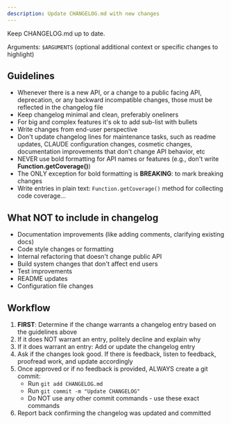 ```yaml
---
description: Update CHANGELOG.md with new changes
---
```


Keep CHANGELOG.md up to date.

Arguments: `$ARGUMENTS` (optional additional context or specific changes to highlight)

## Guidelines

- Whenever there is a new API, or a change to a public facing API, deprecation, or any backward incompatible changes, those must be reflected in the changelog file
- Keep changelog minimal and clean, preferably oneliners
- For big and complex features it's ok to add sub-list with bullets
- Write changes from end-user perspective
- Don't update changelog lines for maintenance tasks, such as readme updates, CLAUDE configuration changes, cosmetic changes, documentation improvements that don't change API behavior, etc
- NEVER use bold formatting for API names or features (e.g., don't write **Function.getCoverage()**)
- The ONLY exception for bold formatting is **BREAKING**: to mark breaking changes
- Write entries in plain text: `Function.getCoverage()` method for collecting code coverage...

## What NOT to include in changelog
- Documentation improvements (like adding comments, clarifying existing docs)
- Code style changes or formatting
- Internal refactoring that doesn't change public API
- Build system changes that don't affect end users
- Test improvements
- README updates
- Configuration file changes

## Workflow

1. **FIRST**: Determine if the change warrants a changelog entry based on the guidelines above
2. If it does NOT warrant an entry, politely decline and explain why
3. If it does warrant an entry: Add or update the changelog entry
4. Ask if the changes look good. If there is feedback, listen to feedback, proofread work, and update accordingly
5. Once approved or if no feedback is provided, ALWAYS create a git commit:
   - Run `git add CHANGELOG.md`
   - Run `git commit -m "Update CHANGELOG"`
   - Do NOT use any other commit commands - use these exact commands
6. Report back confirming the changelog was updated and committed